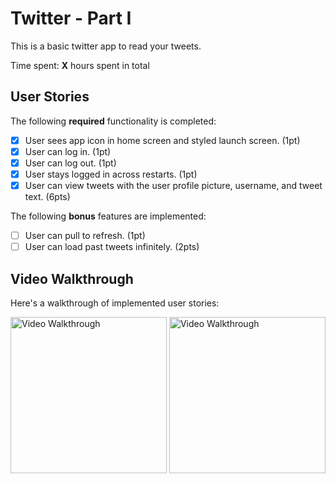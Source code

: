 # Twitter - Part I

This is a basic twitter app to read your tweets.

Time spent: **X** hours spent in total

## User Stories

The following **required** functionality is completed:

- [x] User sees app icon in home screen and styled launch screen. (1pt)
- [x] User can log in. (1pt)
- [x] User can log out. (1pt)
- [x] User stays logged in across restarts. (1pt)
- [x] User can view tweets with the user profile picture, username, and tweet text. (6pts)

The following **bonus** features are implemented:

- [ ] User can pull to refresh. (1pt)
- [ ] User can load past tweets infinitely. (2pts)

## Video Walkthrough

Here's a walkthrough of implemented user stories:

<img src="https://submissions.us-east-1.linodeobjects.com/ios_university/_iv66oIx.gif" title='Video Walkthrough' width=250 alt='Video Walkthrough'>

<img src="https://user-images.githubusercontent.com/76640529/109409638-77e22f80-7962-11eb-99f9-db99ea1d15c8.gif" title='Video Walkthrough' width=250 alt='Video Walkthrough'>
